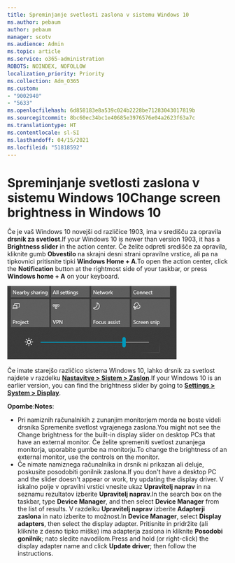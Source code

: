 ```yaml
---
title: Spreminjanje svetlosti zaslona v sistemu Windows 10
ms.author: pebaum
author: pebaum
manager: scotv
ms.audience: Admin
ms.topic: article
ms.service: o365-administration
ROBOTS: NOINDEX, NOFOLLOW
localization_priority: Priority
ms.collection: Adm_O365
ms.custom:
- "9002940"
- "5633"
ms.openlocfilehash: 6d858183e8a539c024b2228be71283043017819b
ms.sourcegitcommit: 8bc60ec34bc1e40685e3976576e04a2623f63a7c
ms.translationtype: HT
ms.contentlocale: sl-SI
ms.lasthandoff: 04/15/2021
ms.locfileid: "51818592"
---
```

# <a name="change-screen-brightness-in-windows-10"></a><span data-ttu-id="db404-102">Spreminjanje svetlosti zaslona v sistemu Windows 10</span><span class="sxs-lookup"><span data-stu-id="db404-102">Change screen brightness in Windows 10</span></span>

<span data-ttu-id="db404-103">Če je vaš Windows 10 novejši od različice 1903, ima v središču za opravila **drsnik za svetlost**.</span><span class="sxs-lookup"><span data-stu-id="db404-103">If your Windows 10 is newer than version 1903, it has a **Brightness slider** in the action center.</span></span> <span data-ttu-id="db404-104">Če želite odpreti središče za opravila, kliknite gumb **Obvestilo** na skrajni desni strani opravilne vrstice, ali pa na tipkovnici pritisnite tipki **Windows Home + A**.</span><span class="sxs-lookup"><span data-stu-id="db404-104">To open the action center, click the **Notification** button at the rightmost side of your taskbar, or press **Windows home + A** on your keyboard.</span></span>

![Drsnik za svetlost](media/brightness-slider.png)

<span data-ttu-id="db404-106">Če imate starejšo različico sistema Windows 10, lahko drsnik za svetlost najdete v razdelku **[Nastavitve > Sistem > Zaslon](ms-settings:display?activationSource=GetHelp)**.</span><span class="sxs-lookup"><span data-stu-id="db404-106">If your Windows 10 is an earlier version, you can find the brightness slider by going to **[Settings > System > Display](ms-settings:display?activationSource=GetHelp)**.</span></span>

<span data-ttu-id="db404-107">**Opombe**:</span><span class="sxs-lookup"><span data-stu-id="db404-107">**Notes**:</span></span>

- <span data-ttu-id="db404-108">Pri namiznih računalnikih z zunanjim monitorjem morda ne boste videli drsnika Spremenite svetlost vgrajenega zaslona.</span><span class="sxs-lookup"><span data-stu-id="db404-108">You might not see the Change brightness for the built-in display slider on desktop PCs that have an external monitor.</span></span> <span data-ttu-id="db404-109">Če želite spremeniti svetlost zunanjega monitorja, uporabite gumbe na monitorju.</span><span class="sxs-lookup"><span data-stu-id="db404-109">To change the brightness of an external monitor, use the controls on the monitor.</span></span>
- <span data-ttu-id="db404-110">Če nimate namiznega računalnika in drsnik ni prikazan ali deluje, poskusite posodobiti gonilnik zaslona.</span><span class="sxs-lookup"><span data-stu-id="db404-110">If you don't have a desktop PC and the slider doesn't appear or work, try updating the display driver.</span></span> <span data-ttu-id="db404-111">V iskalno polje v opravilni vrstici vnesite ukaz **Upravitelj naprav** in na seznamu rezultatov izberite **Upravitelj naprav**.</span><span class="sxs-lookup"><span data-stu-id="db404-111">In the search box on the taskbar, type **Device Manager**, and then select **Device Manager** from the list of results.</span></span> <span data-ttu-id="db404-112">V razdelku **Upravitelj naprav** izberite **Adapterji zaslona** in nato izberite to možnost.</span><span class="sxs-lookup"><span data-stu-id="db404-112">In **Device Manager**, select **Display adapters**, then select the display adapter.</span></span> <span data-ttu-id="db404-113">Pritisnite in pridržite (ali kliknite z desno tipko miške) ima adapterja zaslona in kliknite **Posodobi gonilnik**; nato sledite navodilom.</span><span class="sxs-lookup"><span data-stu-id="db404-113">Press and hold (or right-click) the display adapter name and click **Update driver**; then follow the instructions.</span></span>
